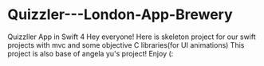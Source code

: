 # Quizzler---London-App-Brewery
Quizzller App in Swift 4
Hey everyone!
Here is skeleton project for our swift projects with mvc and some objective C libraries(for UI animations)
This project is also base of angela yu's project! 
Enjoy (:
